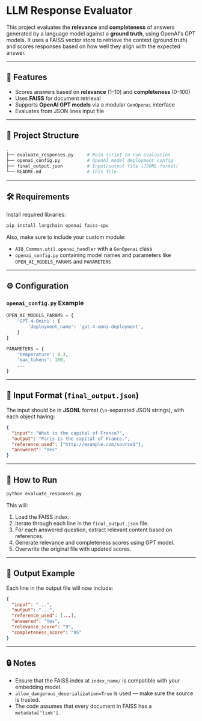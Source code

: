 # LLM Response Evaluator

This project evaluates the **relevance** and **completeness** of answers generated by a language model against a **ground truth**, using OpenAI's GPT models. It uses a FAISS vector store to retrieve the context (ground truth) and scores responses based on how well they align with the expected answer.

---

## 🧠 Features

- Scores answers based on **relevance** (1–10) and **completeness** (0–100)
- Uses **FAISS** for document retrieval
- Supports **OpenAI GPT models** via a modular `GenOpenai` interface
- Evaluates from JSON lines input file

---

## 📁 Project Structure

```bash
.
├── evaluate_responses.py     # Main script to run evaluation
├── openai_config.py          # OpenAI model deployment config
├── final_output.json         # Input/output file (JSONL format)
└── README.md                 # This file
```

---

## 🛠️ Requirements

Install required libraries:

```bash
pip install langchain openai faiss-cpu
```

Also, make sure to include your custom module:
- `AIQ_Common.util.openai_handler` with a `GenOpenai` class
- `openai_config.py` containing model names and parameters like `OPEN_AI_MODELS_PARAMS` and `PARAMETERS`

---

## ⚙️ Configuration

### `openai_config.py` Example

```python
OPEN_AI_MODELS_PARAMS = {
    'GPT-4-Omini': {
        'deployment_name': 'gpt-4-omni-deployment',
    }
}

PARAMETERS = {
    'temperature': 0.3,
    'max_tokens': 100,
    ...
}
```

---

## 📄 Input Format (`final_output.json`)

The input should be in **JSONL** format (`\n`-separated JSON strings), with each object having:

```json
{
  "input": "What is the capital of France?",
  "output": "Paris is the capital of France.",
  "reference_used": ["http://example.com/source1"],
  "answered": "Yes"
}
```

---

## 🚀 How to Run

```bash
python evaluate_responses.py
```

This will:
1. Load the FAISS index.
2. Iterate through each line in the `final_output.json` file.
3. For each answered question, extract relevant content based on references.
4. Generate relevance and completeness scores using GPT model.
5. Overwrite the original file with updated scores.

---

## 📝 Output Example

Each line in the output file will now include:

```json
{
  "input": "...",
  "output": "...",
  "reference_used": [...],
  "answered": "Yes",
  "relevance_score": "9",
  "completeness_score": "95"
}
```

---

## 🔒 Notes

- Ensure that the FAISS index at `index_name/` is compatible with your embedding model.
- `allow_dangerous_deserialization=True` is used — make sure the source is trusted.
- The code assumes that every document in FAISS has a `metadata['link']`.
